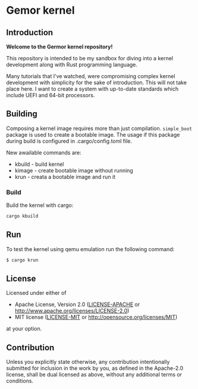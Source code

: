 # Gemor kernel

## Introduction

**Welcome to the Germor kernel repository!**

This repository is intended to be my sandbox for diving into a kernel
development along with Rust programming language.

Many tutorials that I've watched, were compromising complex kernel development
with simplicity for the sake of introduction. This will not take place here. I
want to create a system with up-to-date standards which include UEFI and 64-bit
processors.

## Building

Composing a kernel image requires more than just compilation.
`simple_boot` package is used to create a bootable image.
The usage if this package during build is configured in .cargo/config.toml file.

New awailable commands are:
* kbuild - build kernel
* kimage - create bootable image without running
* krun - creata a bootable image and run it

### Build

Build the kernel with cargo:
```bash
cargo kbuild
```
## Run

To test the kernel using qemu emulation run the following command:
```bash
$ cargo krun
```


## License

Licensed under either of

 * Apache License, Version 2.0
   ([LICENSE-APACHE](LICENSE-APACHE) or http://www.apache.org/licenses/LICENSE-2.0)
 * MIT license
   ([LICENSE-MIT](LICENSE-MIT) or http://opensource.org/licenses/MIT)

at your option.

## Contribution

Unless you explicitly state otherwise, any contribution intentionally submitted
for inclusion in the work by you, as defined in the Apache-2.0 license, shall be
dual licensed as above, without any additional terms or conditions.
